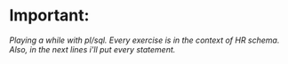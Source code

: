 
# Important:

*Playing a while with pl/sql. 
Every exercise is in the context of HR schema. Also, in the next lines i'll put every statement.*
